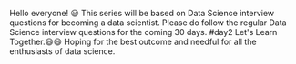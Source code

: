 Hello everyone! 😃 This series will be based on Data Science interview questions for becoming a data scientist. Please do follow the regular Data Science interview questions for the coming 30 days. #day2 Let's Learn Together.😃😃 Hoping for the best outcome and needful for all the enthusiasts of data science.
